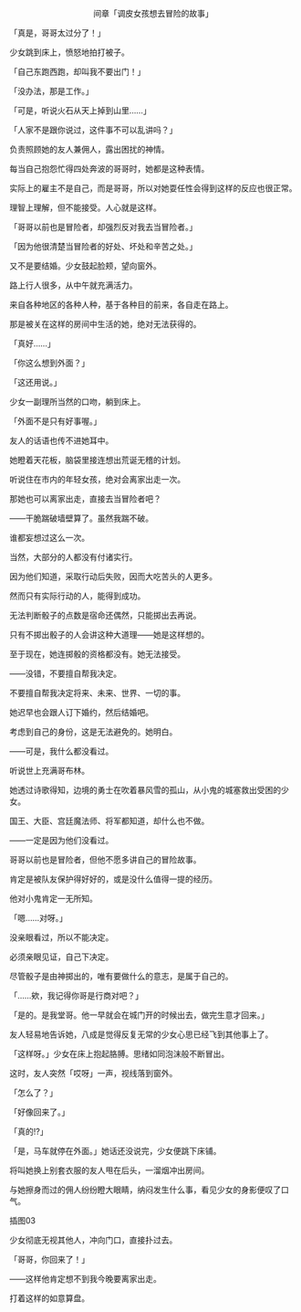 <p align="center">间章「调皮女孩想去冒险的故事」</p>

「真是，哥哥太过分了！」

少女跳到床上，愤怒地拍打被子。

「自己东跑西跑，却叫我不要出门！」

「没办法，那是工作。」

「可是，听说火石从天上掉到山里……」

「人家不是跟你说过，这件事不可以乱讲吗？」

负责照顾她的友人兼佣人，露出困扰的神情。

每当自己抱怨忙得四处奔波的哥哥时，她都是这种表情。

实际上的雇主不是自己，而是哥哥，所以对她耍任性会得到这样的反应也很正常。

理智上理解，但不能接受。人心就是这样。

「哥哥以前也是冒险者，却强烈反对我去当冒险者。」

「因为他很清楚当冒险者的好处、坏处和辛苦之处。」

又不是要结婚。少女鼓起脸颊，望向窗外。

路上行人很多，从中午就充满活力。

来自各种地区的各种人种，基于各种目的前来，各自走在路上。

那是被关在这样的房间中生活的她，绝对无法获得的。

「真好……」

「你这么想到外面？」

「这还用说。」

少女一副理所当然的口吻，躺到床上。

「外面不是只有好事喔。」

友人的话语也传不进她耳中。

她瞪着天花板，脑袋里接连想出荒诞无稽的计划。

听说住在市内的年轻女孩，绝对会离家出走一次。

那她也可以离家出走，直接去当冒险者吧？

——干脆踹破墙壁算了。虽然我踹不破。

谁都妄想过这么一次。

当然，大部分的人都没有付诸实行。

因为他们知道，采取行动后失败，因而大吃苦头的人更多。

然而只有实际行动的人，能得到成功。

无法判断骰子的点数是宿命还偶然，只能掷出去再说。

只有不掷出骰子的人会讲这种大道理——她是这样想的。

至于现在，她连掷骰的资格都没有。她无法接受。

——没错，不要擅自帮我决定。

不要擅自帮我决定将来、未来、世界、一切的事。

她迟早也会跟人订下婚约，然后结婚吧。

考虑到自己的身份，这是无法避免的。她明白。

——可是，我什么都没看过。

听说世上充满哥布林。

她透过诗歌得知，边境的勇士在吹着暴风雪的孤山，从小鬼的城塞救出受困的少女。

国王、大臣、宫廷魔法师、将军都知道，却什么也不做。

——一定是因为他们没看过。

哥哥以前也是冒险者，但他不愿多讲自己的冒险故事。

肯定是被队友保护得好好的，或是没什么值得一提的经历。

他对小鬼肯定一无所知。

「嗯……对呀。」

没亲眼看过，所以不能决定。

必须亲眼见证，自己下决定。

尽管骰子是由神掷出的，唯有要做什么的意志，是属于自己的。

「……欸，我记得你哥是行商对吧？」

「是的。是我堂哥。他一早就会在城门开的时候出去，做完生意才回来。」

友人轻易地告诉她，八成是觉得反复无常的少女心思已经飞到其他事上了。

「这样呀。」少女在床上抱起胳膊。思绪如同泡沫般不断冒出。

这时，友人突然「哎呀」一声，视线落到窗外。

「怎么了？」

「好像回来了。」

「真的!?」

「是，马车就停在外面。」她话还没说完，少女便跳下床铺。

将叫她换上别套衣服的友人甩在后头，一溜烟冲出房间。

与她擦身而过的佣人纷纷瞪大眼睛，纳闷发生什么事，看见少女的身影便叹了口气。

插图03

少女彻底无视其他人，冲向门口，直接扑过去。

「哥哥，你回来了！」

——这样他肯定想不到我今晚要离家出走。

打着这样的如意算盘。

